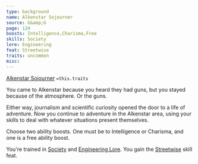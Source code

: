 ```yaml
---
type: background
name: Alkenstar Sojourner 
source: G&amp;G
page: 124
boosts: Intelligence,Charisma,Free
skills: Society
lore: Engineering
feat: Streetwise
traits: uncommon
misc: 
---
```


[Alkenstar Sojourner](###%20Alkenstar%20Sojourner)
`=this.traits`


You came to Alkenstar because you heard they had guns, but you stayed because of the atmosphere. Or the guns.

Either way, journalism and scientific curiosity opened the door to a life of adventure. Now you continue to adventure in the Alkenstar area, using your skills to deal with whatever situations present themselves.

Choose two ability boosts. One must be to Intelligence or Charisma, and one is a free ability boost.

You're trained in [Society](../../../../../20-Wyrmspire/14-Dragonling-Zettel/Society.md) and [Engineering Lore](Engineering%20Lore). You gain the [Streetwise](Streetwise) skill feat.

